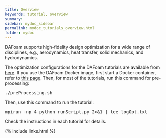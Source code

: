 ```yaml
---
title: Overview
keywords: tutorial, overview
summary: 
sidebar: mydoc_sidebar
permalink: mydoc_tutorials_overview.html
folder: mydoc
---
```


DAFoam supports high-fidelity design optimization for a wide range of disciplines, e.g., aerodynamics, heat transfer, solid mechanics, and hydrodynamics. 

The optimization configurations for the DAFoam tutorials are available from [here](http://github.com/dafoam/tutorials). If you use the DAFoam Docker image, first start a Docker container, refer to [this page](mydoc_get_started_run.html). Then, for most of the tutorials, run this command for pre-processing:

<pre>
./preProcessing.sh
</pre>

Then, use this command to run the tutorial:

<pre>
mpirun -np 4 python runScript.py 2>&1 | tee logOpt.txt
</pre>

Check the instructions in each tutorial for details.

{% include links.html %}

